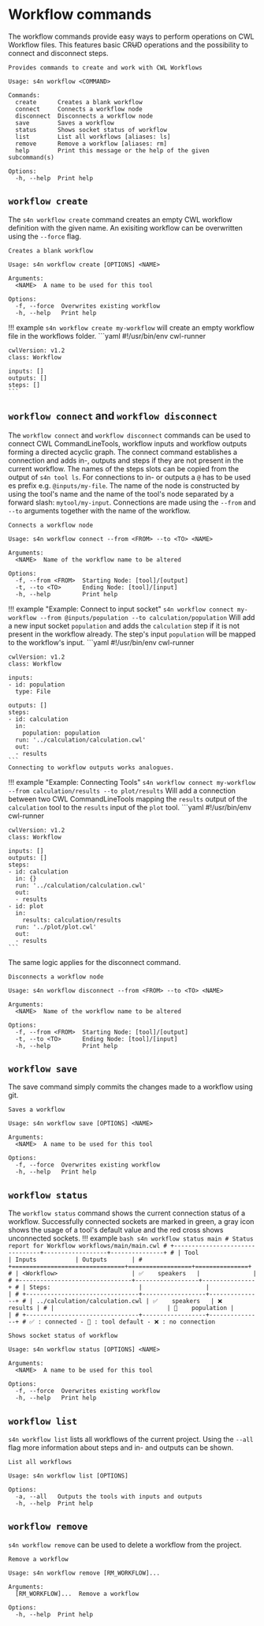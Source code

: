 # Workflow commands
The workflow commands provide easy ways to perform operations on CWL Workflow files. This features basic CR~~U~~D operations and the possibility to connect and disconnect steps.

```
Provides commands to create and work with CWL Workflows

Usage: s4n workflow <COMMAND>

Commands:
  create      Creates a blank workflow
  connect     Connects a workflow node
  disconnect  Disconnects a workflow node
  save        Saves a workflow
  status      Shows socket status of workflow
  list        List all workflows [aliases: ls]
  remove      Remove a workflow [aliases: rm]
  help        Print this message or the help of the given subcommand(s)

Options:
  -h, --help  Print help
```

## `workflow create`
The `s4n workflow create` command creates an empty CWL workflow definition with the given name. An exisiting workflow can be overwritten using the `--force` flag.

```
Creates a blank workflow

Usage: s4n workflow create [OPTIONS] <NAME>

Arguments:
  <NAME>  A name to be used for this tool

Options:
  -f, --force  Overwrites existing workflow
  -h, --help   Print help
```

!!! example
    ```
    s4n workflow create my-workflow
    ```
    will create an empty workflow file in the workflows folder.
    ```yaml
    #!/usr/bin/env cwl-runner

    cwlVersion: v1.2
    class: Workflow

    inputs: []
    outputs: []
    steps: []
    ```

## `workflow connect` and `workflow disconnect`
The `workflow connect` and `workflow disconnect` commands can be used to connect CWL CommandLineTools, workflow inputs and workflow outputs forming a directed acyclic graph. The connect command establishes a connection and adds in-, outputs and steps if they are not present in the current workflow. The names of the steps slots can be copied from the output of `s4n tool ls`. For connections to in- or outputs a `@` has to be used es prefix e.g. `@inputs/my-file`. The name of the node is constructed by using the tool's name and the name of the tool's node separated by a forward slash: `mytool/my-input`. Connections are made using the `--from` and `--to` arguments together with the name of the workflow.

```
Connects a workflow node

Usage: s4n workflow connect --from <FROM> --to <TO> <NAME>

Arguments:
  <NAME>  Name of the workflow name to be altered

Options:
  -f, --from <FROM>  Starting Node: [tool]/[output]
  -t, --to <TO>      Ending Node: [tool]/[input]
  -h, --help         Print help
```

!!! example "Example: Connect to input socket"
    ```
    s4n workflow connect my-workflow --from @inputs/population --to calculation/population
    ```
    Will add a new input socket `population` and adds the `calculation` step if it is not present in the workflow already. The step's input `population` will be mapped to the workflow's input.
    ```yaml
    #!/usr/bin/env cwl-runner

    cwlVersion: v1.2
    class: Workflow

    inputs:
    - id: population
      type: File

    outputs: []
    steps:
    - id: calculation
      in:
        population: population
      run: '../calculation/calculation.cwl'
      out:
      - results
    ```
    Connecting to workflow outputs works analogues.

!!! example "Example: Connecting Tools"
    ```
    s4n workflow connect my-workflow --from calculation/results --to plot/results
    ```
    Will add a connection between two CWL CommandLineTools mapping the `results` output of the `calculation` tool to the `results` input of the `plot` tool.
    ```yaml
    #!/usr/bin/env cwl-runner

    cwlVersion: v1.2
    class: Workflow

    inputs: []
    outputs: []
    steps:
    - id: calculation
      in: {}
      run: '../calculation/calculation.cwl'
      out:
      - results
    - id: plot
      in:
        results: calculation/results
      run: '../plot/plot.cwl'
      out:
      - results
    ```

The same logic applies for the disconnect command.
```
Disconnects a workflow node

Usage: s4n workflow disconnect --from <FROM> --to <TO> <NAME>

Arguments:
  <NAME>  Name of the workflow name to be altered

Options:
  -f, --from <FROM>  Starting Node: [tool]/[output]
  -t, --to <TO>      Ending Node: [tool]/[input]
  -h, --help         Print help
```

## `workflow save`
The save command simply commits the changes made to a workflow using git.

```
Saves a workflow

Usage: s4n workflow save [OPTIONS] <NAME>

Arguments:
  <NAME>  A name to be used for this tool

Options:
  -f, --force  Overwrites existing workflow
  -h, --help   Print help
```

## `workflow status`
The `workflow status` command shows the current connection status of a workflow. Successfully connected sockets are marked in green, a gray icon shows the usage of a tool's default value and the red cross shows unconnected sockets.
!!! example
    ```bash
    s4n workflow status main
    # Status report for Workflow workflows/main/main.cwl
    # +--------------------------------+------------------+---------------+
    # | Tool                           | Inputs           | Outputs       |
    # +================================+==================+===============+
    # | <Workflow>                     | ✅    speakers   |               |
    # +--------------------------------+------------------+---------------+
    # | Steps:                         |                  |               |
    # +--------------------------------+------------------+---------------+
    # | ../calculation/calculation.cwl | ✅    speakers   | ❌    results |
    # |                                | 🔘    population |               |
    # +--------------------------------+------------------+---------------+
    # ✅ : connected - 🔘 : tool default - ❌ : no connection
    ```

```
Shows socket status of workflow

Usage: s4n workflow status [OPTIONS] <NAME>

Arguments:
  <NAME>  A name to be used for this tool

Options:
  -f, --force  Overwrites existing workflow
  -h, --help   Print help
```

## `workflow list`
`s4n workflow list` lists all workflows of the current project. Using the `--all` flag more information about steps and in- and outputs can be shown.
```
List all workflows

Usage: s4n workflow list [OPTIONS]

Options:
  -a, --all   Outputs the tools with inputs and outputs
  -h, --help  Print help
```

## `workflow remove`
`s4n workflow remove` can be used to delete a workflow from the project.

```
Remove a workflow

Usage: s4n workflow remove [RM_WORKFLOW]...

Arguments:
  [RM_WORKFLOW]...  Remove a workflow

Options:
  -h, --help  Print help
```